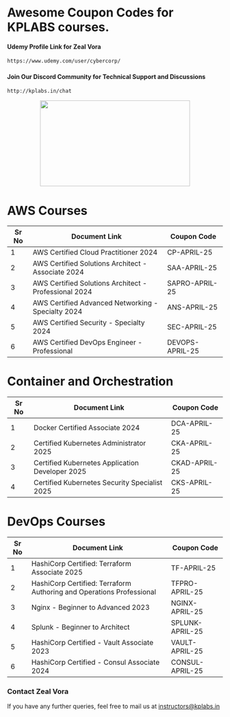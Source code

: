 # Awesome Coupon Codes for KPLABS courses.

#### Udemy Profile Link for Zeal Vora

```sh
https://www.udemy.com/user/cybercorp/
```
#### Join Our Discord Community for Technical Support and Discussions

```sh
http://kplabs.in/chat
```
<p align="center">
  <img width="350" height="200" src="https://i.ibb.co/b3jFkkk/discord-terraform.png">
</p>


# AWS Courses 

| Sr No | Document Link | Coupon Code |
| ------ | ------ | ------ |
| 1 |AWS Certified Cloud Practitioner 2024 | CP-APRIL-25 | 
| 2 |AWS Certified Solutions Architect - Associate  2024| SAA-APRIL-25 |
| 3 |AWS Certified Solutions Architect - Professional 2024 | SAPRO-APRIL-25 |
| 4 |AWS Certified Advanced Networking - Specialty 2024 | ANS-APRIL-25 |
| 5 |AWS Certified Security - Specialty 2024 | SEC-APRIL-25 |
| 6 |AWS Certified DevOps Engineer - Professional | DEVOPS-APRIL-25 |

# Container and Orchestration

| Sr No | Document Link | Coupon Code |
| ------ | ------ | ------ |
| 1 | Docker Certified Associate 2024 | DCA-APRIL-25 | 
| 2 | Certified Kubernetes Administrator 2025 | CKA-APRIL-25 | 
| 3 | Certified Kubernetes Application Developer 2025 | CKAD-APRIL-25 | 
| 4 | Certified Kubernetes Security Specialist 2025 | CKS-APRIL-25 | 

# DevOps Courses

| Sr No | Document Link | Coupon Code |
| ------ | ------ | ------ |
| 1 | HashiCorp Certified: Terraform Associate 2025 | TF-APRIL-25 | 
| 2 | HashiCorp Certified: Terraform Authoring and Operations Professional  | TFPRO-APRIL-25 | 
| 3 | Nginx - Beginner to Advanced 2023 | NGINX-APRIL-25 | 
| 4 | Splunk - Beginner to Architect | SPLUNK-APRIL-25 | 
| 5 | HashiCorp Certified - Vault Associate 2023 | VAULT-APRIL-25 | 
| 6 | HashiCorp Certified - Consul Associate 2024 | CONSUL-APRIL-25	 | 




### Contact Zeal Vora
If you have any further queries, feel free to mail us at instructors@kplabs.in

